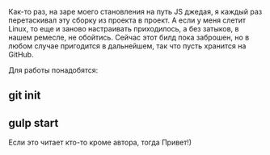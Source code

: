 Как-то раз, на заре моего становления на путь JS джедая, я каждый раз перетаскивал эту сборку из проекта в проект.
А если у меня слетит  Linux, то еще и заново настраивать приходилось, а без затыков, в нашем ремесле, не обойтись.
Сейчас этот билд пока заброшен, но в любом случае пригодится в дальнейшем, так что пусть хранится на GitHub.

Для работы понадобятся:

## git init

## gulp start

Если это читает кто-то кроме автора, тогда Привет!)